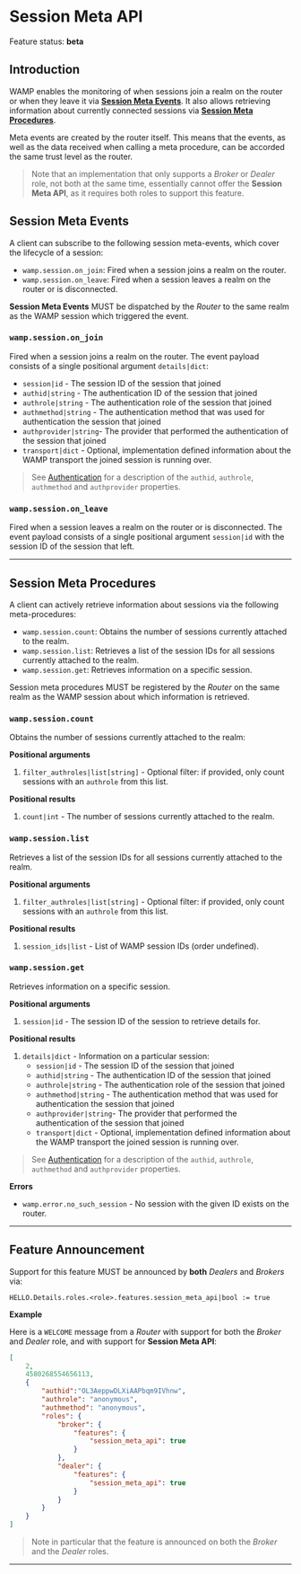 # Session Meta API

Feature status: **beta**

## Introduction

WAMP enables the monitoring of when sessions join a realm on the router or when they leave it via
**[Session Meta Events](#session-meta-events)**. It also allows retrieving information about currently connected sessions via **[Session Meta Procedures](#session-meta-procedures)**.

Meta events are created by the router itself. This means that the events, as well as the data received when calling a meta procedure, can be accorded the same trust level as the router.

> Note that an implementation that only supports a *Broker* or *Dealer* role, not both at the same time, essentially cannot offer the **Session Meta API**, as it requires both roles to support this feature.


## Session Meta Events

A client can subscribe to the following session meta-events, which cover the lifecycle of a session:

* `wamp.session.on_join`: Fired when a session joins a realm on the router.
* `wamp.session.on_leave`: Fired when a session leaves a realm on the router or is disconnected.

**Session Meta Events** MUST be dispatched by the *Router* to the same realm as the WAMP session which triggered the event.

### `wamp.session.on_join`

Fired when a session joins a realm on the router. The event payload consists of a single positional argument `details|dict`:

* `session|id` - The session ID of the session that joined
* `authid|string` - The authentication ID of the session that joined
* `authrole|string` - The authentication role of the session that joined
* `authmethod|string` - The authentication method that was used for authentication the session that joined
* `authprovider|string`- The provider that performed the authentication of the session that joined
* `transport|dict` - Optional, implementation defined information about the WAMP transport the joined session is running over.

> See [Authentication](authentication.md) for a description of the `authid`, `authrole`, `authmethod` and `authprovider` properties.

### `wamp.session.on_leave`

Fired when a session leaves a realm on the router or is disconnected. The event payload consists of a single positional argument `session|id` with the session ID of the session that left.

---


## Session Meta Procedures

A client can actively retrieve information about sessions via the following meta-procedures:

* `wamp.session.count`: Obtains the number of sessions currently attached to the realm.
* `wamp.session.list`: Retrieves a list of the session IDs for all sessions currently attached to the realm.
* `wamp.session.get`: Retrieves information on a specific session.

Session meta procedures MUST be registered by the *Router* on the same realm as the WAMP session about which information is retrieved.

### `wamp.session.count`

Obtains the number of sessions currently attached to the realm:

**Positional arguments**
1. `filter_authroles|list[string]` - Optional filter: if provided, only count sessions with an `authrole` from this list.

**Positional results**
1. `count|int` - The number of sessions currently attached to the realm.


### `wamp.session.list`

Retrieves a list of the session IDs for all sessions currently attached to the realm.

**Positional arguments**
1. `filter_authroles|list[string]` - Optional filter: if provided, only count sessions with an `authrole` from this list.

**Positional results**
1. `session_ids|list` - List of WAMP session IDs (order undefined).


### `wamp.session.get`

Retrieves information on a specific session.

**Positional arguments**
1. `session|id` - The session ID of the session to retrieve details for.

**Positional results**
1. `details|dict` - Information on a particular session:
    * `session|id` - The session ID of the session that joined
    * `authid|string` - The authentication ID of the session that joined
    * `authrole|string` - The authentication role of the session that joined
    * `authmethod|string` - The authentication method that was used for authentication the session that joined
    * `authprovider|string`- The provider that performed the authentication of the session that joined
    * `transport|dict` - Optional, implementation defined information about the WAMP transport the joined session is running over.

> See [Authentication](authentication.md) for a description of the `authid`, `authrole`, `authmethod` and `authprovider` properties.

**Errors**
* `wamp.error.no_such_session` - No session with the given ID exists on the router.

---


## Feature Announcement

Support for this feature MUST be announced by **both** *Dealers* and *Brokers* via:

    HELLO.Details.roles.<role>.features.session_meta_api|bool := true

**Example**

Here is a `WELCOME` message from a *Router* with support for both the *Broker* and *Dealer* role, and with support for **Session Meta API**:

```json
[
    2,
    4580268554656113,
    {
        "authid":"OL3AeppwDLXiAAPbqm9IVhnw",
        "authrole": "anonymous",
        "authmethod": "anonymous",
        "roles": {
            "broker": {
                "features": {
                    "session_meta_api": true
                }
            },
            "dealer": {
                "features": {
                    "session_meta_api": true
                }
            }
        }
    }
]
```

> Note in particular that the feature is announced on both the *Broker* and the *Dealer* roles.

---

